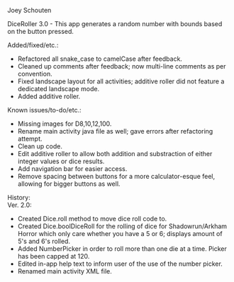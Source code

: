 Joey Schouten <e-mail known>

DiceRoller 3.0 - This app generates a random number with bounds based on the button
pressed.

Added/fixed/etc.:<br>
- Refactored all snake_case to camelCase after feedback.<br>
- Cleaned up comments after feedback; now multi-line comments as per convention.</br>
- Fixed landscape layout for all activities; additive roller did not feature a dedicated landscape mode.<br>
- Added additive roller.<br>

Known issues/to-do/etc.:<br>
- Missing images for D8,10,12,100.<br>
- Rename main activity java file as well; gave errors after refactoring attempt.<br>
- Clean up code.<br>
- Edit additive roller to allow both addition and substraction of either integer values or dice results.<br>
- Add navigation bar for easier access.
- Remove spacing between buttons for a more calculator-esque feel, allowing for bigger buttons as well.

History:<br>
Ver. 2.0: <br>
- Created Dice.roll method to move dice roll code to.<br>
- Created Dice.boolDiceRoll for the rolling of dice for Shadowrun/Arkham Horror which only care whether you have a 5 or 6; displays amount of 5's and 6's rolled.<br>
- Added NumberPicker in order to roll more than one die at a time. Picker has been capped at 120.<br>
- Edited in-app help text to inform user of the use of the number picker.
- Renamed main activity XML file.
